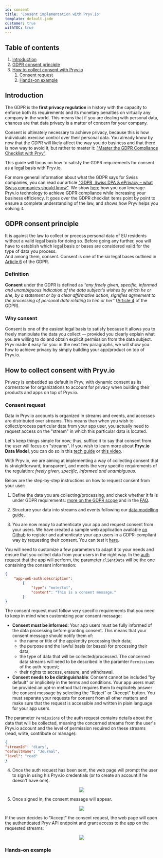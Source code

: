 ```yaml
---
id: consent
title: 'Consent implementation with Pryv.io'
template: default.jade
customer: true
withTOC: true
---
```


## Table of contents

1. [Introduction](#introduction)
2. [GDPR consent principle](#pryv-io-custom-auth-step)
3. [How to collect consent with Pryv.io](#authenticate-data-access-with-pryv-io)
    1. [Consent request](#introduction)
    2. [Hands-on example](#introduction)

## Introduction

The GDPR is the **first privacy regulation** in history with the capacity to enforce both its requirements and its monetary penalties on virtually any company in the world. This means that if you are dealing with personal data, chances are that data privacy is a matter of concern for your company.  

Consent is ultimately necessary to achieve privacy, because this is how individuals exercise control over their personal data. You already know by now that the GDPR will likely affect the way you do business and that there is now way to avoid it, but rather to master it: ["Master the GDPR Compliance Checklist with Pryv"](https://docs.google.com/document/d/16JiKDiJFbkwMGAJmehRJkZ5Wxfm9Lcnz5X4YuHmuBuA/edit).

This guide will focus on how to satisfy the GDPR requirements for consent as a legal basis with Pryv.io.

For more general information about what the GDPR says for Swiss companies, you can read our article ["GDPR, Swiss DPA & ePrivacy – what Swiss companies should know"](https://www.pryv.com/2019/11/20/gdpr-swiss-dpa-e-privacy/). We show [here](https://docs.google.com/document/d/16JiKDiJFbkwMGAJmehRJkZ5Wxfm9Lcnz5X4YuHmuBuA/edit) how you can leverage Pryv.io technology to achieve GDPR compliance while increasing your business efficiency. It goes over the GDPR checklist items point by point to ensure a complete understanding of the law, and shows how Pryv helps you solving it.

## GDPR consent principle

It is against the law to collect or process personal data of EU residents without a valid legal basis for doing so. Before going any further, you will have to establish which legal basis or bases are considered valid for the type of data you process.  
And among them, consent. Consent is one of the six legal bases outlined in [Article 6](https://gdpr-info.eu/art-6-gdpr/) of the GDPR.
 
### Definition

**Consent** under the GDPR is defined as *“any freely given, specific, informed and unambiguous indication of the data subject's wishes by which he or she, by a statement or by a clear affirmative action, signifies agreement to the processing of personal data relating to him or her”* ([Article 4](https://gdpr.eu/article-4-definitions/) of the GDPR).

### Why consent

Consent is one of the easiest legal basis to satisfy because it allows you to freely manipulate the data you collect — provided you clearly explain what you are willing to do and obtain explicit permission from the data subject. Pryv made it easy for you: in the next few paragraphs, we will show you how to achieve privacy by simply building your app/product on top of Pryv.io.

## How to collect consent with Pryv.io

Privacy is embedded as default in Pryv, with dynamic consent as its cornerstone for organizations to account for privacy when building their products and apps on top of Pryv.io.

### Consent request

Data in Pryv.io accounts is organized in streams and events, and accesses are distributed over streams. This means than when you wish to collect/process particular data from your app user, you actually need to request access on the "stream" in which this particular data is located.  

Let's keep things simple for now; thus, suffice it to say that consent from the user will focus on "streams". If you wish to learn more about **Pryv.io Data Model**, you can do so in this [tech guide](https://api.pryv.com/guides/data-modelling/) or [this video](https://www.youtube.com/watch?v=zl9RTf6JTps).

With Pryv.io, we are aiming at implementing a way of collecting consent that is straightforward, transparent, and meets the very specific requirements of the regulation: *freely given, specific, informed and unambiguous*.

Below are the step-by-step instructions on how to request consent from your user:

1. Define the data you are collecting/processing, and check whether it falls under GDPR requirements: [more on the GDPR scope](https://www.pryv.com/2019/11/20/gdpr-swiss-dpa-e-privacy/) and in the [FAQ](https://api.pryv.com/faq-api/#personal-data).

2. Structure your data into streams and events following our [data modelling guide](https://api.pryv.com/guides/data-modelling/).

3. You are now ready to authenticate your app and request consent from your users. We have created a sample web application available [on Github](https://github.com/pryv/app-web-auth3) to register and authenticate your app users in a GDPR-compliant way by requesting their consent. You can test it [here](https://api.pryv.com/app-web-access/?pryvServiceInfoUrl=https://reg.pryv.me/service/info).  

You will need to customize a few parameters to adapt it to your needs and ensure that you collect data from your users in the right way. In the [auth request](https://api.pryv.com/reference/#auth-request) that the app will perform, the parameter `clientData` will be the one containing the consent information:
```json
{
    "app-web-auth:description":
        {
            "type": "note/txt",
            "content": "This is a consent message."
        }
}
```

The consent request must follow very specific requirements that you need to keep in mind when customizing your consent message:
- **Consent must be informed**: Your app users must be fully informed of the data processing before granting consent. This means that your consent message should notify them of:
    - the name or title of the app/entity processing their data;
    - the purpose and the lawful basis (or bases) for processing their data;
    - the type of data that will be collected/processed. The concerned data streams will need to be described in the paramter `Permissions` of the auth request; 
    - their rights to access, erasure, and withdrawal.
- **Consent needs to be distinguishable**: Consent cannot be included "by default" or implicitely in the terms and conditions. Your app users must be provided an opt-in method that requires them to explicitely answer the consent message by selecting the "Reject" or "Accept" button. You must separate your requests for consent from all other matters and make sure that the request is accessible and written in plain language for your app users. 

The parameter `Permissions` of the auth request contains details about the data that will be collected, meaning the concerned streams from the user's Pryv.io account and the level of permission required on these streams (read, write, contribute or manage):
```json
{
"streamId": "diary",
"defaultName": "Journal",
"level": "read"
}
```

4. Once the auth request has been sent, the web page will prompt the user to sign in using his Pryv.io credentials (or to create an account if he doesn't have one).

<p align="center">
<img src="/assets/images/signin.png" />
</p>

5. Once signed in, the consent message will appear.

<p align="center">
<img src="/assets/images/consent_message.png" />
</p>

If the user decides to "Accept" the consent request, the web page will open the authenticated Pryv API endpoint and grant access to the app on the requested streams:

<p align="center">
<img src="/assets/images/apiendpoint.png" />
</p>

### Hands-on example